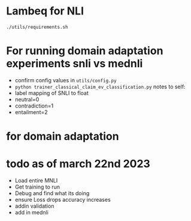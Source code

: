 # Lambeq for NLI


`./utils/requirements.sh`

# For running domain adaptation experiments snli vs mednli

- confirm config values in `utils/config.py`
- `python trainer_classical_claim_ev_classification.py`
notes to self:
- label mapping of SNLI to float
- neutral=0
- contradiction=1
- entailment=2

# for domain adaptation

# todo as of march 22nd 2023
- Load entire MNLI
- Get training to run
- Debug and find what its doing
- ensure Loss drops accuracy increases
- addin validation
- add in mednli
